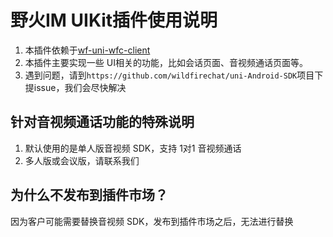 # 野火IM UIKit插件使用说明

1. 本插件依赖于[wf-uni-wfc-client](https://ext.dcloud.net.cn/plugin?id=7895)
2. 本插件主要实现一些 UI相关的功能，比如会话页面、音视频通话页面等。
3. 遇到问题，请到```https://github.com/wildfirechat/uni-Android-SDK```项目下提issue，我们会尽快解决

## 针对音视频通话功能的特殊说明

1. 默认使用的是单人版音视频 SDK，支持 1对1 音视频通话
2. 多人版或会议版，请联系我们

## 为什么不发布到插件市场？

因为客户可能需要替换音视频 SDK，发布到插件市场之后，无法进行替换